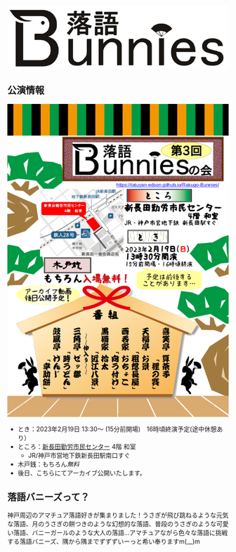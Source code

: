 ![落語バニーズ](./img/Logo.png "落語バニーズ")

## 公演情報

![第3回落語バニーズの会](./img/Chirashi/Third.png "第3回落語バニーズの会")

* とき：2023年2月19日 13:30〜 (15分前開場)　16時頃終演予定(途中休憩あり）
* ところ：[新長田勤労市民センター](https://www.kobe-kinrou.jp/shisetsu/shinnagata/) 4階 和室
  * JR/神戸市営地下鉄新長田駅南口すぐ
* 木戸銭：もちろん*無料*
* 後日、こちらにてアーカイブ公開いたします。

## 落語バニーズって？

神戸周辺のアマチュア落語好きが集まりました！うさぎが飛び跳ねるような元気な落語、月のうさぎの餅つきのような幻想的な落語、普段のうさぎのような可愛い落語、バニーガールのような大人の落語…アマチュアながら色々な落語に挑戦する落語バニーズ、隅から隅までずずずいーっと希い奉りますm(__)m
